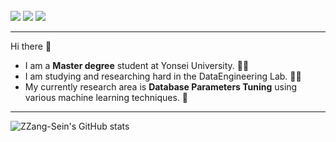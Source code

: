 <br/>
<a href="https://mail.google.com/mail/?view=cm&amp;fs=1&amp;to=seinkwon97@yonsei.ac.kr" target="_blank" target="_blank"><img src="https://img.shields.io/badge/Gmail-F06B66?style=flat&logo=Gmail&logoColor=white"/></a>
<a href="https://scholar.google.co.kr/citations?hl=ko&user=tWk4wMoAAAAJ" target="_blank" target="_blank"><img src="https://img.shields.io/badge/Google Scholar-4285F4?style=flat&logo=Google Scholar&logoColor=white"/></a>
<a href="https://ssensnote.tistory.com/" target="_blank" target="_blank"><img src="https://img.shields.io/badge/tistory-5AB552?style=flat&logo=Blog&logoColor=white"/></a>


-------------------------------------------------------------------------------------------------------
Hi there 👋 <br/>
* I am a **Master degree** student at Yonsei University. 👩‍🎓<br/>
* I am studying and researching hard in the DataEngineering Lab. 🐤🤪
* My currently research area is **Database Parameters Tuning** using various machine learning techniques. 🚀<br/>
-------------------------------------------------------------------------------------------------------
![ZZang-Sein's GitHub stats](https://github-readme-stats.vercel.app/api?username=Kwon-sein&theme=radical_icons=true)
<!--
**Kwon-sein/Kwon-sein** is a ✨ _special_ ✨ repository because its `README.md` (this file) appears on your GitHub profile.

Here are some ideas to get you started:

- 🔭 I’m currently working on ...
- 🌱 I’m currently learning ...
- 👯 I’m looking to collaborate on ...
- 🤔 I’m looking for help with ...
- 💬 Ask me about ...
- 📫 How to reach me: ...
- 😄 Pronouns: ...
- ⚡ Fun fact: ...
-->
